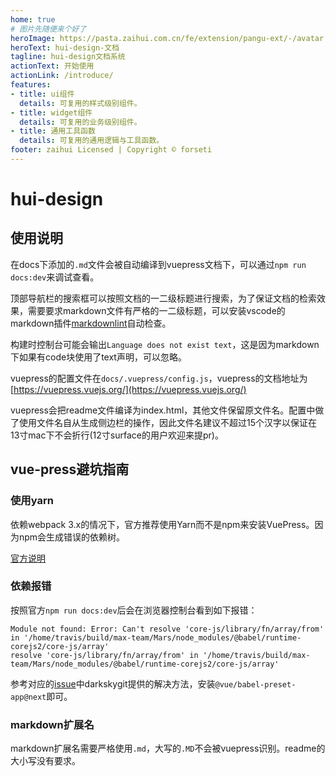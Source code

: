 ```yaml
---
home: true
# 图片先随便来个好了
heroImage: https://pasta.zaihui.com.cn/fe/extension/pangu-ext/-/avatar
heroText: hui-design-文档
tagline: hui-design文档系统
actionText: 开始使用
actionLink: /introduce/
features:
- title: ui组件
  details: 可复用的样式级别组件。
- title: widget组件
  details: 可复用的业务级别组件。
- title: 通用工具函数
  details: 可复用的通用逻辑与工具函数。
footer: zaihui Licensed | Copyright © forseti
---
```


# hui-design

## 使用说明

在docs下添加的`.md`文件会被自动编译到vuepress文档下，可以通过`npm run docs:dev`来调试查看。

顶部导航栏的搜索框可以按照文档的一二级标题进行搜索，为了保证文档的检索效果，需要要求markdown文件有严格的一二级标题，可以安装vscode的markdown插件[markdownlint](https://marketplace.visualstudio.com/items?itemName=DavidAnson.vscode-markdownlint)自动检查。

构建时控制台可能会输出`Language does not exist text`，这是因为markdown下如果有code块使用了text声明，可以忽略。

vuepress的配置文件在`docs/.vuepress/config.js`，vuepress的文档地址为[https://vuepress.vuejs.org/](https://vuepress.vuejs.org/)

vuepress会把readme文件编译为index.html，其他文件保留原文件名。配置中做了使用文件名自从生成侧边栏的操作，因此文件名建议不超过15个汉字以保证在13寸mac下不会折行(12寸surface的用户欢迎来提pr)。

## vue-press避坑指南

### 使用yarn

依赖webpack 3.x的情况下，官方推荐使用Yarn而不是npm来安装VuePress。因为npm会生成错误的依赖树。

[官方说明](https://vuepress.vuejs.org/zh/guide/getting-started.html#%E7%8E%B0%E6%9C%89%E9%A1%B9%E7%9B%AE)

### 依赖报错

按照官方`npm run docs:dev`后会在浏览器控制台看到如下报错：

```text
Module not found: Error: Can't resolve 'core-js/library/fn/array/from' in '/home/travis/build/max-team/Mars/node_modules/@babel/runtime-corejs2/core-js/array'
resolve 'core-js/library/fn/array/from' in '/home/travis/build/max-team/Mars/node_modules/@babel/runtime-corejs2/core-js/array'
```

参考对应的[issue](https://github.com/vuejs/vuepress/issues/1529)中darkskygit提供的解决方法，安装`@vue/babel-preset-app@next`即可。

### markdown扩展名

markdown扩展名需要严格使用`.md`，大写的`.MD`不会被vuepress识别。readme的大小写没有要求。
